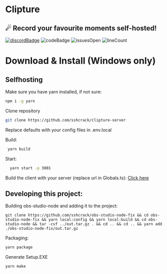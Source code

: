 # Clipture
## ☄ Record your favourite moments self-hosted!
[![discordBadge](https://img.shields.io/discord/638769122330804234?style=for-the-badge&color=7289da)](https://discord.gg/WHYhUF4)
![codeBadge](https://img.shields.io/github/languages/code-size/sshcrack/clipture?style=for-the-badge)
![issuesOpen](https://img.shields.io/github/issues/sshcrack/clipture?style=for-the-badge)
![lineCount](https://img.shields.io/tokei/lines/github/sshcrack/clipture?style=for-the-badge)


# Download & Install (Windows only)
<!-- BEGIN LATEST DOWNLOAD BUTTON -->
<!-- END LATEST DOWNLOAD BUTTON -->

## Selfhosting
Make sure you have yarn installed, if not sure:
```bash
npm i -g yarn
```

Clone repository
```bash
git clone https://github.com/sshcrack/clipture-server
```
Replace defaults with your config files in .env.local

Build:
```bash
 yarn build
```

Start: 
```bash
  yarn start -p 3001
```

Build the client with your server (replace url in Globals.ts):
<a href="#developing-this-project">Click here</a>

## Developing this project:
Building obs-studio-node and adding it to the project:
```
git clone https://github.com/sshcrack/obs-studio-node-fix && cd obs-studio-node-fix && yarn local:config && yarn local:build && cd obs-studio-node && tar -cvf ../out.tar.gz . && cd .. && cd .. && yarn add ./obs-studio-node-fix/out.tar.gz
```

Packaging:
```bash
yarn package
```

Generate Setup.EXE
```bash
yarn make
```
